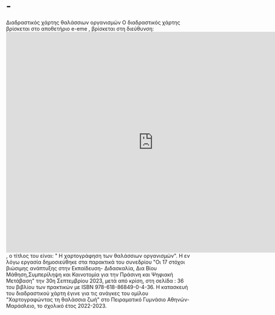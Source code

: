 # -
Διαδραστικός χάρτης θαλάσσιων οργανισμών
Ο διαδραστικός χάρτης βρίσκεται στο αποθετήριο e-eme , βρίσκεται στη διεύθυνση: <iframe src="https://content.e-me.edu.gr/wp-admin/admin-ajax.php?action=h5p_embed&id=1257495" width="800" height="600" frameborder="0" allowfullscreen="allowfullscreen"></iframe><script src="https://content.e-me.edu.gr/wp-content/plugins/h5p/h5p-php-library/js/h5p-resizer.js" charset="UTF-8"></script>, ο τίτλος του είναι: " Η χαρτογράφηση των θαλάσσιων οργανισμών".
Η εν λόγω εργασία δημοσιεύθηκε στα παρακτικά του συνεδρίου "Οι 17 στόχοι βιώσιμης ανάπτυξης στην Εκπαίδευση- Διδασκαλία, Δια Βίου Μάθηση,Συμπερίληψη και Καινοτομία για την Πράσινη και Ψηφιακή Μετάβαση" την 30η Σεπτεμβρίου 2023, μετά από κρίση, στη σελίδα : 36 του βιβλίου των πρακτικών με ISBN 978-618-86849-0-4-36.  H  κατασκευή του διαδραστικού χάρτη έγινε για τις ανάγκες του ομίλου "Χαρτογραφώντας τη θαλάσσια ζωή" στο Πειραματικό Γυμνάσιο Αθηνών- Μαράσλειο, το σχολικό έτος 2022-2023.
